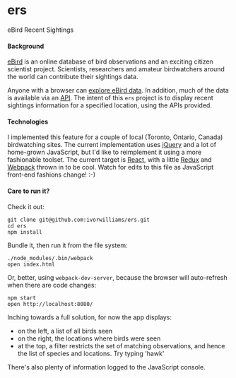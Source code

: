 # ers
eBird Recent Sightings

#### Background
[eBird](http://ebird.org) is an online database of bird observations and an
exciting citizen scientist project.  Scientists, researchers and amateur
birdwatchers around the world can contribute their sightings data.

Anyone with a browser can [explore eBird data](http://ebird.org/ebird/explore).  In addition, much of the data is
available via an [API](https://confluence.cornell.edu/display/CLOISAPI/eBird+API+1.1).
The intent of this `ers` project is to display recent sightings information for a specified location, using the APIs provided.

#### Technologies
I implemented this feature for a couple of local (Toronto, Ontario, Canada)
birdwatching sites.
The current implementation uses [jQuery](https://jquery.com) and a lot of
home-grown JavaScript, but I'd like to reimplement it using a more fashionable
toolset.
The current target is [React](https://facebook.github.io/react/), with a
little [Redux](http://redux.js.org) and [Webpack](https://webpack.github.io)
thrown in to be cool.
Watch for edits to this file as JavaScript front-end fashions change!  :-)

#### Care to run it?
Check it out:
```
git clone git@github.com:ivorwilliams/ers.git
cd ers
npm install
```
Bundle it, then run it from the file system:
```
./node_modules/.bin/webpack
open index.html
```
Or, better, using `webpack-dev-server`, because the browser will auto-refresh
when there are code changes:
```
npm start
open http://localhost:8080/
```

Inching towards a full solution, for now the app displays:
- on the left, a list of all birds seen
- on the right, the locations where birds were seen
- at the top, a filter restricts the set of matching observations, and hence
the list of species and locations.  Try typing 'hawk'

There's also plenty of information logged to the  JavaScript console.
